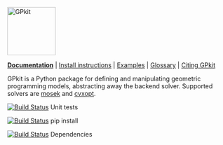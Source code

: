 [<img src="http://gpkit.rtfd.org/en/latest/_images/gplogo.png" width=110 alt="GPkit" />](http://gpkit.readthedocs.org/)

**[Documentation](http://gpkit.readthedocs.org/)** | [Install instructions](http://gpkit.readthedocs.org/en/latest/installation.html) | [Examples](http://gpkit.readthedocs.org/en/latest/examples.html) | [Glossary](http://gpkit.readthedocs.org/en/latest/glossary.html) | [Citing GPkit](http://gpkit.readthedocs.org/en/latest/citinggpkit.html)

GPkit is a Python package for defining and manipulating
geometric programming models,
abstracting away the backend solver.
Supported solvers are
[mosek](http://mosek.com)
and [cvxopt](http://cvxopt.org/).

[![Build Status](https://acdl.mit.edu/csi/buildStatus/icon?job=gpkit_Push)](https://acdl.mit.edu/csi/job/gpkit_Push/) Unit tests

[![Build Status](https://acdl.mit.edu/csi/buildStatus/icon?job=gpkit_Install)](https://acdl.mit.edu/csi/job/gpkit_Install/) pip install

[![Build Status](https://acdl.mit.edu/csi/buildStatus/icon?job=gpkit_Push_Depends)](https://acdl.mit.edu/csi/job/gpkit_Push_Depends/) Dependencies
